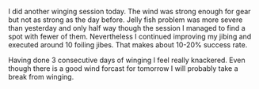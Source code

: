 I did another winging session today. The wind was strong enough for gear but not as strong as the day before. Jelly fish problem was more severe than yesterday and only half way though the session I managed to find a spot with fewer of them. Nevertheless I continued improving my jibing and executed around 10 foiling jibes. That makes about 10-20% success rate. 

Having done 3 consecutive days of winging I feel really knackered. Even though there is a good wind forcast for tomorrow I will probably take a break from winging.